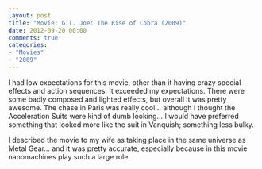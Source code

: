 ```yaml
---
layout: post
title: "Movie: G.I. Joe: The Rise of Cobra (2009)"
date: 2012-09-20 00:00
comments: true
categories:
- "Movies"
- "2009"
---
```


I had low expectations for this movie, other than it having crazy
special effects and action sequences. It exceeded my
expectations. There were some badly composed and lighted effects,
but overall it was pretty awesome. The chase in Paris was really
cool... although I thought the Acceleration Suits were kind of
dumb looking... I would have preferred something that looked more
like the suit in Vanquish; something less bulky.

I described the movie to my wife as taking place in the same
universe as Metal Gear... and it was pretty accurate, especially
because in this movie nanomachines play such a large role.
